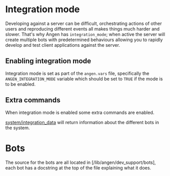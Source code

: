 # Integration mode
Developing against a server can be difficult, orchestrating actions of other users and reproducing different events all makes things much harder and slower. That's why Angen has `integration_mode`; when active the server will create multiple bots with predetermined behaviours allowing you to rapidly develop and test client applications against the server.

## Enabling integration mode
Integration mode is set as part of the `angen.vars` file, specifically the `ANGEN_INTEGRATION_MODE` variable which should be set to `TRUE` if the mode is to be enabled.

## Extra commands
When integration mode is enabled some extra commands are enabled.

[system/integration_data](/documentation/protocol/system.md#integration-data) will return information about the different bots in the system.

# Bots
The source for the bots are all located in [/lib/angen/dev_support/bots], each bot has a docstring at the top of the file explaining what it does.

